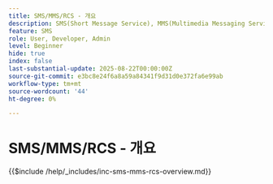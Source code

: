 ```yaml
---
title: SMS/MMS/RCS - 개요
description: SMS(Short Message Service), MMS(Multimedia Messaging Service) 및 RCS(Rich Communication Services)는 앱 또는 인터넷 연결(SMS/MMS) 없이도 사용자의 전화번호로 직접 연락할 수 있는 모바일 메시징 채널입니다
feature: SMS
role: User, Developer, Admin
level: Beginner
hide: true
index: false
last-substantial-update: 2025-08-22T00:00:00Z
source-git-commit: e3bc8e24f6a8a59a84341f9d31d0e372fa6e99ab
workflow-type: tm+mt
source-wordcount: '44'
ht-degree: 0%

---
```



# SMS/MMS/RCS - 개요

{{$include /help/_includes/inc-sms-mms-rcs-overview.md}}
